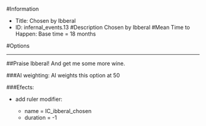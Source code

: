 #Information
 - Title: Chosen by Ibberal
 - ID: infernal_events.13
#Description
Chosen by Ibberal
#Mean Time to Happen:
Base time = 18 months

#Options

___
##Praise Ibberal! And get me some more wine.

###AI weighting:
AI weights this option at 50


###Efects:<ul><li>add ruler modifier:</li><ul><li>name = IC_ibberal_chosen</li><li>duration = -1</li></ul></ul>
